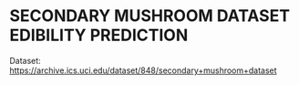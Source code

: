 # SECONDARY MUSHROOM DATASET EDIBILITY PREDICTION


Dataset: https://archive.ics.uci.edu/dataset/848/secondary+mushroom+dataset
